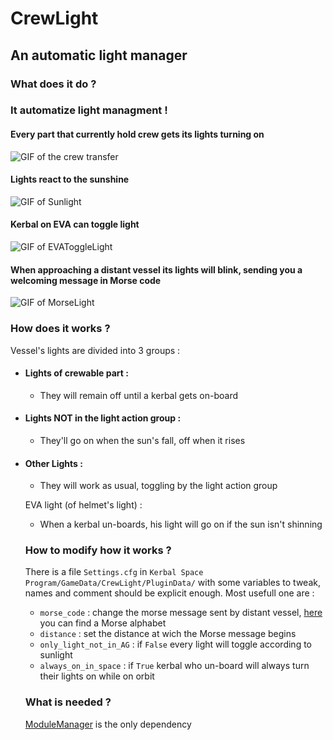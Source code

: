 # CrewLight

## An automatic light manager


### What does it do ?

### It automatize light managment !

#### Every part that currently hold crew gets its lights turning on

![GIF of the crew transfer](http://i.imgur.com/QUqylip.gif)

#### Lights react to the sunshine

![GIF of Sunlight](http://i.imgur.com/hw9wEd8.gif)

#### Kerbal on EVA can toggle light

![GIF of EVAToggleLight](http://i.imgur.com/DO9GwbO.gif)

#### When approaching a distant vessel its lights will blink, sending you a welcoming message in Morse code

![GIF of MorseLight](http://i.imgur.com/YlwWKMr.gif)


### How does it works ?

Vessel's lights are divided into 3 groups : 
* #### Lights of crewable part :
  * They will remain off until a kerbal gets on-board
* #### Lights NOT in the light action group :
  * They'll go on when the sun's fall, off when it rises
* #### Other Lights :
  * They will work as usual, toggling by the light action group
  
  EVA light (of helmet's light) :
  * When a kerbal un-boards, his light will go on if the sun isn't shinning
  
  
  ### How to modify how it works ?
  
  There is a file `Settings.cfg` in `Kerbal Space Program/GameData/CrewLight/PluginData/` with some variables to tweak, names and comment should be explicit enough. Most usefull one are :
  * `morse_code` : change the morse message sent by distant vessel, [here](https://commons.wikimedia.org/wiki/File:International_Morse_Code.svg) you can find a Morse alphabet
  * `distance` : set the distance at wich the Morse message begins
  * `only_light_not_in_AG` : if `False` every light will toggle according to sunlight
  * `always_on_in_space` : if `True` kerbal who un-board will always turn their lights on while on orbit
  
  
  ### What is needed ?
  
  [ModuleManager]() is the only dependency
